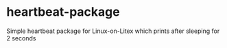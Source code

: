 # heartbeat-package
Simple heartbeat package for Linux-on-Litex which prints after sleeping for 2 seconds
